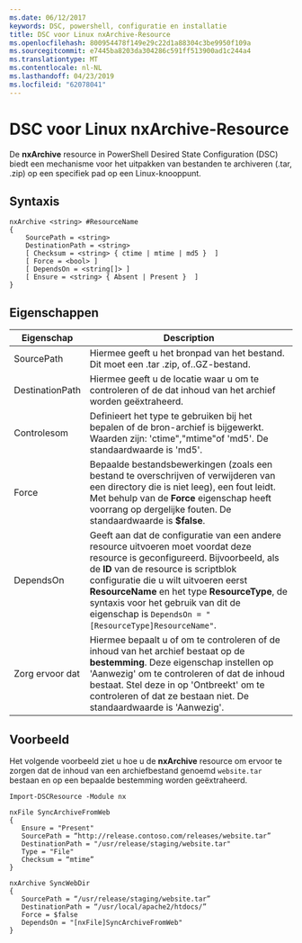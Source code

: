 ```yaml
---
ms.date: 06/12/2017
keywords: DSC, powershell, configuratie en installatie
title: DSC voor Linux nxArchive-Resource
ms.openlocfilehash: 800954478f149e29c22d1a88304c3be9950f109a
ms.sourcegitcommit: e7445ba8203da304286c591ff513900ad1c244a4
ms.translationtype: MT
ms.contentlocale: nl-NL
ms.lasthandoff: 04/23/2019
ms.locfileid: "62078041"
---
```

# <a name="dsc-for-linux-nxarchive-resource"></a>DSC voor Linux nxArchive-Resource

De **nxArchive** resource in PowerShell Desired State Configuration (DSC) biedt een mechanisme voor het uitpakken van bestanden te archiveren (.tar, .zip) op een specifiek pad op een Linux-knooppunt.

## <a name="syntax"></a>Syntaxis

```
nxArchive <string> #ResourceName
{
    SourcePath = <string>
    DestinationPath = <string>
    [ Checksum = <string> { ctime | mtime | md5 }  ]
    [ Force = <bool> ]
    [ DependsOn = <string[]> ]
    [ Ensure = <string> { Absent | Present }  ]
}
```

## <a name="properties"></a>Eigenschappen

|  Eigenschap |  Description |
|---|---|
| SourcePath| Hiermee geeft u het bronpad van het bestand. Dit moet een .tar .zip, of..GZ-bestand. |
| DestinationPath| Hiermee geeft u de locatie waar u om te controleren of de dat inhoud van het archief worden geëxtraheerd.|
| Controlesom| Definieert het type te gebruiken bij het bepalen of de bron-archief is bijgewerkt. Waarden zijn: 'ctime","mtime"of 'md5'. De standaardwaarde is 'md5'.|
| Force| Bepaalde bestandsbewerkingen (zoals een bestand te overschrijven of verwijderen van een directory die is niet leeg), een fout leidt. Met behulp van de **Force** eigenschap heeft voorrang op dergelijke fouten. De standaardwaarde is **$false**.|
| DependsOn | Geeft aan dat de configuratie van een andere resource uitvoeren moet voordat deze resource is geconfigureerd. Bijvoorbeeld, als de **ID** van de resource is scriptblok configuratie die u wilt uitvoeren eerst **ResourceName** en het type **ResourceType**, de syntaxis voor het gebruik van dit de eigenschap is `DependsOn = "[ResourceType]ResourceName"`.|
| Zorg ervoor dat| Hiermee bepaalt u of om te controleren of de inhoud van het archief bestaat op de **bestemming**. Deze eigenschap instellen op 'Aanwezig' om te controleren of dat de inhoud bestaat. Stel deze in op 'Ontbreekt' om te controleren of dat ze bestaan niet. De standaardwaarde is 'Aanwezig'.|

## <a name="example"></a>Voorbeeld

Het volgende voorbeeld ziet u hoe u de **nxArchive** resource om ervoor te zorgen dat de inhoud van een archiefbestand genoemd `website.tar` bestaan en op een bepaalde bestemming worden geëxtraheerd.

```
Import-DSCResource -Module nx

nxFile SyncArchiveFromWeb
{
   Ensure = "Present"
   SourcePath = “http://release.contoso.com/releases/website.tar”
   DestinationPath = "/usr/release/staging/website.tar"
   Type = "File"
   Checksum = “mtime”
}

nxArchive SyncWebDir
{
   SourcePath = “/usr/release/staging/website.tar”
   DestinationPath = “/usr/local/apache2/htdocs/”
   Force = $false
   DependsOn = "[nxFile]SyncArchiveFromWeb"
}
```